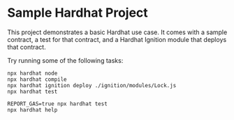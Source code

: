 # Sample Hardhat Project

This project demonstrates a basic Hardhat use case. It comes with a sample contract, a test for that contract, and a Hardhat Ignition module that deploys that contract.

Try running some of the following tasks:

```shell
npx hardhat node
npx hardhat compile
npx hardhat ignition deploy ./ignition/modules/Lock.js
npx hardhat test

REPORT_GAS=true npx hardhat test
npx hardhat help
```

